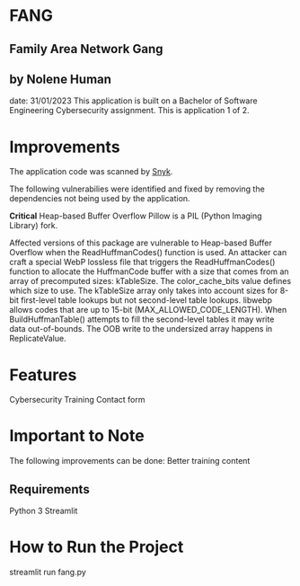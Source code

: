 
# FANG
## Family Area Network Gang
## by Nolene Human 
date: 31/01/2023
This application is built on a Bachelor of Software Engineering Cybersecurity assignment. This is application 1 of 2.

# Improvements
The application code was scanned by [Snyk](https://app.snyk.io/).

The following vulnerabilies were identified and fixed by removing the dependencies not being used by the application.

**Critical**	Heap-based Buffer Overflow	Pillow is a PIL (Python Imaging Library) fork.

Affected versions of this package are vulnerable to Heap-based Buffer Overflow when the ReadHuffmanCodes() function is used. An attacker can craft a special WebP lossless file that triggers the ReadHuffmanCodes() function to allocate the HuffmanCode buffer with a size that comes from an array of precomputed sizes: kTableSize. The color_cache_bits value defines which size to use. The kTableSize array only takes into account sizes for 8-bit first-level table lookups but not second-level table lookups. libwebp allows codes that are up to 15-bit (MAX_ALLOWED_CODE_LENGTH). When BuildHuffmanTable() attempts to fill the second-level tables it may write data out-of-bounds. The OOB write to the undersized array happens in ReplicateValue.


# Features
Cybersecurity Training
Contact form

# Important to Note

The following improvements can be done:
Better training content

## Requirements

Python 3
Streamlit


# How to Run the Project
streamlit run fang.py



